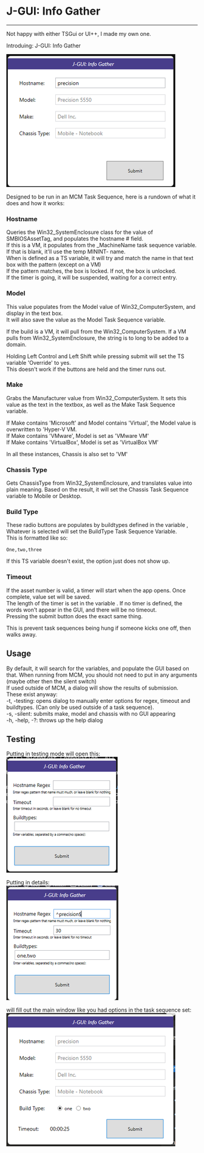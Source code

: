 # J-GUI: Info Gather

-------------------

Not happy with either TSGui or UI++, I made my own one.

Introduing: J-GUI: Info Gather

![J-GUI](images/gui_unlocked.png)

Designed to be run in an MCM Task Sequence, here is a rundown of what it does and how it works:

### Hostname 

Queries the Win32_SystemEnclosure class for the value of SMBIOSAssetTag, and populates the hostname # field.<br>
If this is a VM, it populates from the _MachineName task sequence variable. If that is blank, it'll use the temp MININT- name.<br>
When <JGUI-regex> is defined as a TS variable, it will try and match the name in that text box with the pattern (except on a VM)<br>
If the pattern matches, the box is locked. If not, the box is unlocked.<br>
If the timer is going, it will be suspended, waiting for a correct entry.

### Model 

This value populates from the Model value of Win32_ComputerSystem, and display in the text box.<br>
It will also save the value as the Model Task Sequence variable.

If the build is a VM, it will pull from the Win32_ComputerSystem. If a VM pulls from Win32_SystemEnclosure, the string is to long to be added to a domain.

Holding Left Control and Left Shift while pressing submit will set the TS variable 'Override' to yes.<br>
This doesn't work if the buttons are held and the timer runs out.


### Make 

Grabs the Manufacturer value from Win32_ComputerSystem. It sets this value as the text in the textbox, as well as the Make Task Sequence variable.

If Make contains 'Microsoft' and Model contains 'Virtual', the Model value is overwritten to 'Hyper-V VM.<br>
If Make contains 'VMware', Model is set as 'VMware VM'<br>
If Make contains 'VirtualBox', Model is set as 'VirtualBox VM'<br>

In all these instances, Chassis is also set to 'VM'

### Chassis Type 

Gets ChassisType from Win32_SystemEnclosure, and translates value into plain meaning. Based on the result, it will set the Chassis Task Sequence variable to Mobile or Desktop.


### Build Type 

These radio buttons are populates by buildtypes defined in the variable <JGUI-buildtype>, Whatever is selected will set the BuildType Task Sequence Variable.<br>
This is formatted like so:
```
One,two,three
```

If this TS variable doesn't exist, the option just does not show up.


### Timeout 

If the asset number is valid, a timer will start when the app opens. Once complete, value set will be saved.<br>
The length of the timer is set in the variable <JGUI-timeout>. If no timer is defined, the words won't appear in the GUI, and there will be no timeout.<br>
Pressing the submit button does the exact same thing.

This is prevent task sequences being hung if someone kicks one off, then walks away.


## Usage 

By default, it will search for the variables, and populate the GUI based on that. When running from MCM, you should not need to put in any arguments (maybe other then the silent switch)<br>
If used outside of MCM, a dialog will show the results of submission.<br>
These exist anyway:<br>
-t, -testing: opens dialog to manually enter options for regex, timeout and buildtypes. (Can only be used outside of a task sequence).<br>
-s, -silent: submits make, model and chassis with no GUI appearing<br>
-h, -help, -?: throws up the help dialog<br>

## Testing

Putting in testing mode will open this:<br>
![J-GUI](images/test_empty.png)

Putting in details:<br>
![J-GUI](images/test_filled.png)

will fill out the main window like you had options in the task sequence set:<br>
![J-GUI](images/gui_all_locked.png)





